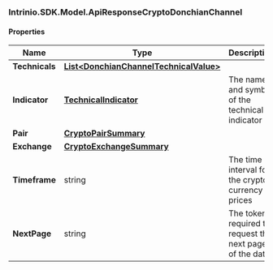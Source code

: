 [//]: # (CLASS:Intrinio.SDK.Model.ApiResponseCryptoDonchianChannel)

[//]: # (KIND:object)

### Intrinio.SDK.Model.ApiResponseCryptoDonchianChannel
#### Properties

[//]: # (START_DEFINITION)

Name | Type | Description
------------ | ------------- | -------------
**Technicals** | [**List&lt;DonchianChannelTechnicalValue&gt;**](DonchianChannelTechnicalValue.md) |  &nbsp;
**Indicator** | [**TechnicalIndicator**](TechnicalIndicator.md) | The name and symbol of the technical indicator &nbsp;
**Pair** | [**CryptoPairSummary**](CryptoPairSummary.md) |  &nbsp;
**Exchange** | [**CryptoExchangeSummary**](CryptoExchangeSummary.md) |  &nbsp;
**Timeframe** | string | The time interval for the crypto currency prices &nbsp;
**NextPage** | string | The token required to request the next page of the data &nbsp;

[//]: # (END_DEFINITION)


[//]: # (CONTAINED_CLASS:Intrinio.SDK.Model.DonchianChannelTechnicalValue)


[//]: # (CONTAINED_CLASS:Intrinio.SDK.Model.TechnicalIndicator)


[//]: # (CONTAINED_CLASS:Intrinio.SDK.Model.CryptoPairSummary)


[//]: # (CONTAINED_CLASS:Intrinio.SDK.Model.CryptoExchangeSummary)


